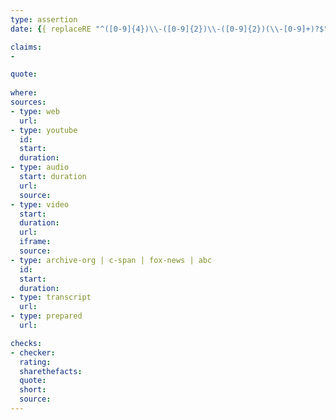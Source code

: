 ```yaml
---
type: assertion
date: {{ replaceRE "^([0-9]{4})\\-([0-9]{2})\\-([0-9]{2})(\\-[0-9]+)?$" "$1-$2-$3" .TranslationBaseName }}

claims:
- 

quote:
  
where: 
sources:
- type: web
  url: 
- type: youtube
  id: 
  start: 
  duration: 
- type: audio
  start: duration
  url: 
  source: 
- type: video
  start: 
  duration: 
  url: 
  iframe: 
  source: 
- type: archive-org | c-span | fox-news | abc
  id: 
  start: 
  duration: 
- type: transcript
  url: 
- type: prepared
  url: 

checks:
- checker: 
  rating: 
  sharethefacts: 
  quote: 
  short: 
  source: 
---
```

